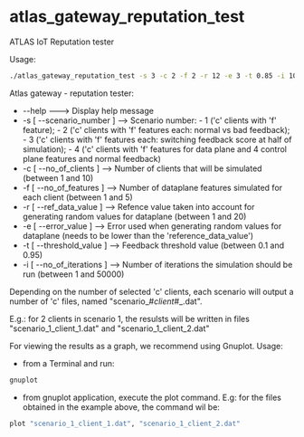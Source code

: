 # atlas_gateway_reputation_test
ATLAS IoT Reputation tester

Usage: 
```sh
./atlas_gateway_reputation_test -s 3 -c 2 -f 2 -r 12 -e 3 -t 0.85 -i 10000
```

Atlas gateway - reputation tester:

- --help ---> Display help message
- -s [ --scenario_number ] --> Scenario number: 
                                 - 1 ('c' clients with 'f' feature); 
                                 - 2 ('c' clients with 'f' features each: normal vs bad feedback); 
                                 - 3 ('c' clients with 'f' features each: switching feedback score at half of simulation); 
                                 - 4 ('c' clients with 'f' features for data plane and 4 control plane features and normal feedback)
- -c [ --no_of_clients ] --> Number of clients that will be simulated (between 1 and 10)
- -f [ --no_of_features ] --> Number of dataplane features simulated for each client (between 1 and 5)
- -r [ --ref_data_value ] --> Refence value taken into account for generating random values for dataplane (between 1 and 20)
- -e [ --error_value ] --> Error used when generating random values for dataplane (needs to be lower than the 'reference_data_value')
- -t [ --threshold_value ] --> Feedback threshold value (between 0.1 and 0.95)
- -i [ --no_of_iterations ] --> Number of iterations the simulation should be run (between 1 and 50000)


Depending on the number of selected 'c' clients, each scenario will output a number of 'c' files, named "scenario_#_client_#_.dat".

E.g.: for 2 clients in scenario 1, the resulsts will be written in files "scenario_1_client_1.dat" and "scenario_1_client_2.dat"

For viewing the results as a graph, we recommend using Gnuplot.
Usage:
- from a Terminal and run:
```sh
gnuplot
```
- from gnuplot application, execute the plot command. E.g: for the files obtained in the example above, the command wil be: 
```sh
plot "scenario_1_client_1.dat", "scenario_1_client_2.dat"
```
